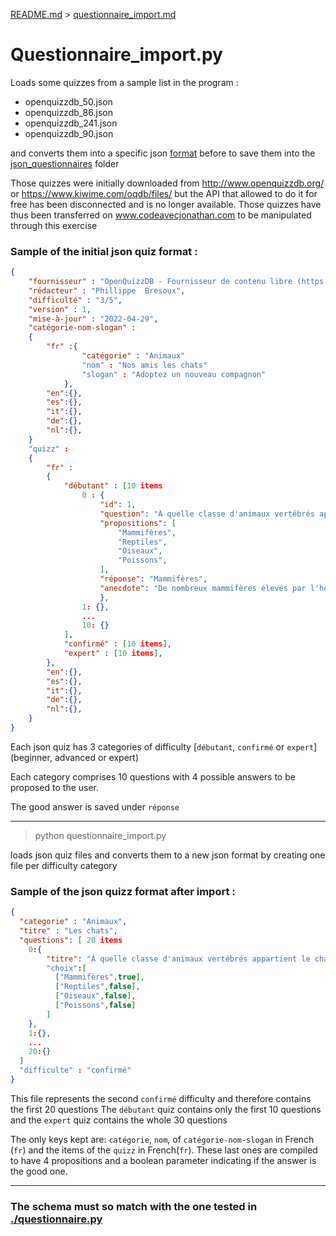 [README.md](./README.md) > [questionnaire_import.md](./questionnaire_import.md)

# Questionnaire_import.py

Loads some quizzes from a sample list in the program :
* openquizzdb_50.json
* openquizzdb_86.json
* openquizzdb_241.json
* openquizzdb_90.json

and converts them into a specific json [format](./questionnaire.md#expected-json-schema) before to save them 
into the [json_questionnaires](./json_questionnaires) folder

Those quizzes were initially downloaded from http://www.openquizzdb.org/ or https://www.kiwime.com/oqdb/files/ but the 
API that allowed to do it for free has been disconnected and is no longer available. Those quizzes have 
thus been transferred on www.codeavecjonathan.com to be manipulated through this exercise


### Sample of the initial json quiz format :
```json
{
    "fournisseur" : "OpenQuizzDB - Fournisseur de contenu libre (https://www.openquizzdb.org)",
    "rédacteur" : "Phillippe  Bresoux",
    "difficulté" : "3/5",
    "version" : 1,
    "mise-à-jour" : "2022-04-29",
    "catégorie-nom-slogan" :
    {
        "fr" :{
                "catégorie" : "Animaux"
                "nom" : "Nos amis les chats"
                "slogan" : "Adoptez un nouveau compagnon"
            },
        "en":{},
        "es":{},
        "it":{},
        "de":{},
        "nl":{},
    }
    "quizz" :
    {
        "fr" :
        {
            "débutant" : [10 items
                0 : {
                    "id": 1,
                    "question": "À quelle classe d'animaux vertébrés appartient le chat ?",
                    "propositions": [
                        "Mammifères",
                        "Reptiles",
                        "Oiseaux",
                        "Poissons",
                    ],
                    "réponse": "Mammifères",
                    "anecdote": "De nombreux mammifères élevés par l'homme jusqu'au XIXème siècle ...",
                    },
                1: {},
                ...
                10: {}
            ],
            "confirmé" : [10 items],
            "expert" : [10 items],
        },
        "en":{},
        "es":{},
        "it":{},
        "de":{},
        "nl":{},
    }
}
```
Each json quiz has 3 categories of difficulty [```débutant```, ```confirmé``` or ```expert```] 
(beginner, advanced or expert)

Each category comprises 10 questions with 4 possible answers to be proposed to the user.

The good answer is saved under ```réponse``` 
___

> python questionnaire_import.py

loads json quiz files and converts them to a new json format by creating one file per difficulty category

### Sample of the json quizz format after import :
```json
{
  "categorie" : "Animaux",
  "titre" : "Les chats",
  "questions": [ 20 items 
    0:{
        "titre": "À quelle classe d'animaux vertébrés appartient le chat ?"
        "choix":[
          ["Mammifères",true],
          ["Reptiles",false],
          ["Oiseaux",false],
          ["Poissons",false]
        ]
    },
    1:{},
    ...
    20:{}
  ]
  "difficulte" : "confirmé"
}
```
This file represents the second ```confirmé``` difficulty and therefore contains the first 20 questions
The ```débutant``` quiz contains only the first 10 questions and the ```expert``` quiz contains the whole 30 questions

The only keys kept are: ```catégorie```, ```nom```, of ```catégorie-nom-slogan``` in French (```fr```) and the items of
the ```quizz``` in French(```fr```). These last ones are compiled to have 4 propositions and a boolean parameter 
indicating if the answer is the good one. 

---
### The schema must so match with the one tested in [./questionnaire.py](./questionnaire.md#expected-json-schema)
